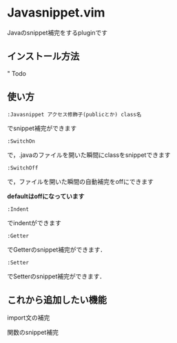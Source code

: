 # Javasnippet.vim

Javaのsnippet補完をするpluginです

## インストール方法

" Todo

## 使い方

```
:Javasnippet アクセス修飾子(publicとか) class名
```
でsnippet補完ができます

```
:SwitchOn
```
で，.javaのファイルを開いた瞬間にclassをsnippetできます

```
:SwitchOff
```
で，ファイルを開いた瞬間の自動補完をoffにできます

**defaultはoffになっています**

```
:Indent
```
でindentができます

```
:Getter
```
でGetterのsnippet補完ができます．

```
:Setter
```
でSetterのsnippet補完ができます．

## これから追加したい機能

import文の補完

関数のsnippet補完
